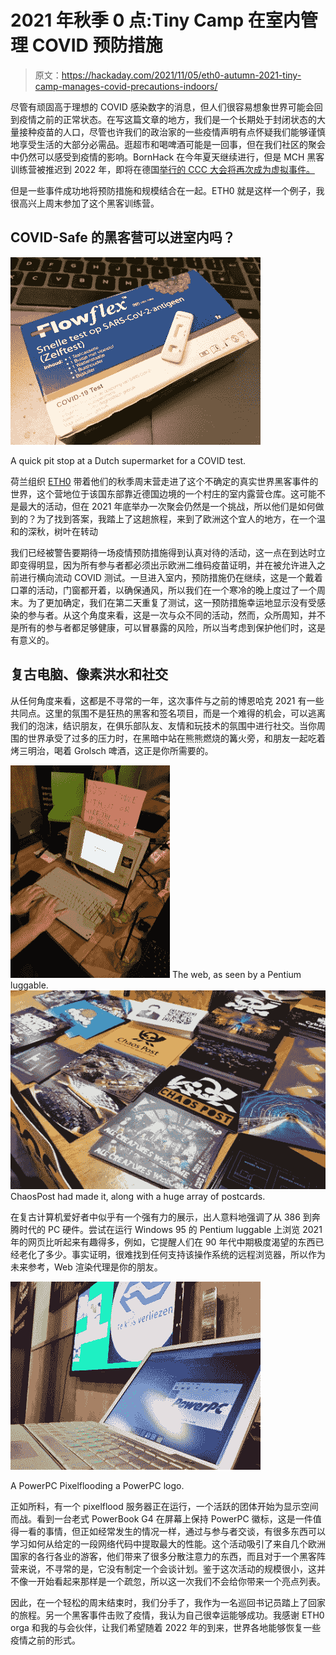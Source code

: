 # 2021 年秋季 0 点:Tiny Camp 在室内管理 COVID 预防措施

> 原文：<https://hackaday.com/2021/11/05/eth0-autumn-2021-tiny-camp-manages-covid-precautions-indoors/>

尽管有顽固高于理想的 COVID 感染数字的消息，但人们很容易想象世界可能会回到疫情之前的正常状态。在写这篇文章的地方，我们是一个长期处于封闭状态的大量接种疫苗的人口，尽管也许我们的政治家的一些疫情声明有点怀疑我们能够谨慎地享受生活的大部分必需品。逛超市和喝啤酒可能是一回事，但在我们社区的聚会中仍然可以感受到疫情的影响。BornHack 在今年夏天继续进行，但是 MCH 黑客训练营被推迟到 2022 年，即将在德国[举行的 CCC 大会将再次成为虚拟事件。](https://hackaday.com/2021/10/02/2021-chaos-communication-congress-cancelled/)

但是一些事件成功地将预防措施和规模结合在一起。ETH0 就是这样一个例子，我很高兴上周末参加了这个黑客训练营。

## COVID-Safe 的黑客营可以进室内吗？

[![A quick pit stop at a Dutch supermarket for a COVID test.](img/21459e773b7344b45da59d43b96ec2cd.png)](https://hackaday.com/wp-content/uploads/2021/10/eth02021-covid-test.jpg)

A quick pit stop at a Dutch supermarket for a COVID test.

荷兰组织 [ETH0](https://wiki.eth0.nl/index.php/Main_Page) 带着他们的秋季周末营走进了这个不确定的真实世界黑客事件的世界，这个营地位于该国东部靠近德国边境的一个村庄的室内露营仓库。这可能不是最大的活动，但在 2021 年底举办一次聚会仍然是一个挑战，所以他们是如何做到的？为了找到答案，我踏上了这趟旅程，来到了欧洲这个宜人的地方，在一个温和的深秋，树叶在转动

我们已经被警告要期待一场疫情预防措施得到认真对待的活动，这一点在到达时立即变得明显，因为所有参与者都必须出示欧洲二维码疫苗证明，并在被允许进入之前进行横向流动 COVID 测试。一旦进入室内，预防措施仍在继续，这是一个戴着口罩的活动，门窗都开着，以确保通风，所以我们在一个寒冷的晚上度过了一个周末。为了更加确定，我们在第二天重复了测试，这一预防措施幸运地显示没有受感染的参与者。从这个角度来看，这是一次与众不同的活动，然而，众所周知，并不是所有的参与者都足够健康，可以冒暴露的风险，所以当考虑到保护他们时，这是有意义的。

## 复古电脑、像素洪水和社交

从任何角度来看，这都是不寻常的一年，这次事件与之前的博恩哈克 2021 有一些共同点。这里的氛围不是狂热的黑客和签名项目，而是一个难得的机会，可以逃离我们的泡沫，结识朋友，在俱乐部队友、友情和玩技术的氛围中进行社交。当你周围的世界承受了过多的压力时，在黑暗中站在熊熊燃烧的篝火旁，和朋友一起吃着烤三明治，喝着 Grolsch 啤酒，这正是你所需要的。

 [![The web, as seen by a Pentium luggable.](img/be9c64e147afe01a334df4b1d4e117a8.png "eth02021-luggable")](https://hackaday.com/2021/11/05/eth0-autumn-2021-tiny-camp-manages-covid-precautions-indoors/eth02021-luggable/) The web, as seen by a Pentium luggable. [![ChaosPost had made it, along with a huge array of postcards.](img/efccd52018670b9ce24fa6b22e7b2539.png "eth02021-chaospost")](https://hackaday.com/2021/11/05/eth0-autumn-2021-tiny-camp-manages-covid-precautions-indoors/eth02021-chaospost/) ChaosPost had made it, along with a huge array of postcards.

在复古计算机爱好者中似乎有一个强有力的展示，出人意料地强调了从 386 到奔腾时代的 PC 硬件。尝试在运行 Windows 95 的 Pentium luggable 上浏览 2021 年的网页比听起来有趣得多，例如，它提醒人们在 90 年代中期极度渴望的东西已经老化了多少。事实证明，很难找到任何支持该操作系统的远程浏览器，所以作为未来参考，Web 渲染代理是你的朋友。

[![A PowerPC Pixelflooding a PowerPC logo.](img/e07bd0036f42d43b458245ba2b005bcc.png)](https://hackaday.com/wp-content/uploads/2021/10/eth02021-powermac-g4.jpg)

A PowerPC Pixelflooding a PowerPC logo.

正如所料，有一个 pixelflood 服务器正在运行，一个活跃的团体开始为显示空间而战。看到一台老式 PowerBook G4 在屏幕上保持 PowerPC 徽标，这是一件值得一看的事情，但正如经常发生的情况一样，通过与参与者交谈，有很多东西可以学习如何从给定的一段网络代码中提取最大的性能。这个活动吸引了来自几个欧洲国家的各行各业的游客，他们带来了很多分散注意力的东西，而且对于一个黑客阵营来说，不寻常的是，它没有制定一个会谈计划。鉴于这次活动的规模很小，这并不像一开始看起来那样是一个疏忽，所以这一次我们不会给你带来一个亮点列表。

因此，在一个轻松的周末结束时，我们分手了，我作为一名巡回书记员踏上了回家的旅程。另一个黑客事件击败了疫情，我认为自己很幸运能够成功。我感谢 ETH0 orga 和我的与会伙伴，让我们希望随着 2022 年的到来，世界各地能够恢复一些疫情之前的形式。